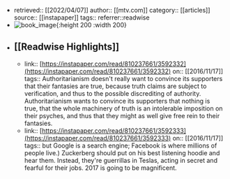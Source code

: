 - retrieved:: [[2022/04/07]]
  author:: [[mtv.com]]
  category:: [[articles]]
  source:: [[instapaper]]
  tags:: 
  referrer::readwise
- ![book_image](https://readwise-assets.s3.amazonaws.com/static/images/article2.74d541386bbf.png){:height 200 :width 200}
- ## [[Readwise Highlights]]
	- link:: [https://instapaper.com/read/810237661/3592332](https://instapaper.com/read/810237661/3592332)
	  on:: [[2016/11/17]]
	  tags:: 
	  Authoritarianism doesn't really want to convince its supporters that their fantasies are true, because truth claims are subject to verification, and thus to the possible discrediting of authority. Authoritarianism wants to convince its supporters that nothing is true, that the whole machinery of truth is an intolerable imposition on their psyches, and thus that they might as well give free rein to their fantasies.
	- link:: [https://instapaper.com/read/810237661/3592333](https://instapaper.com/read/810237661/3592333)
	  on:: [[2016/11/17]]
	  tags:: 
	  but Google is a search engine; Facebook is where millions of people live.) Zuckerberg should put on his best listening hoodie and hear them. Instead, they're guerrillas in Teslas, acting in secret and fearful for their jobs. 2017 is going to be magnificent.